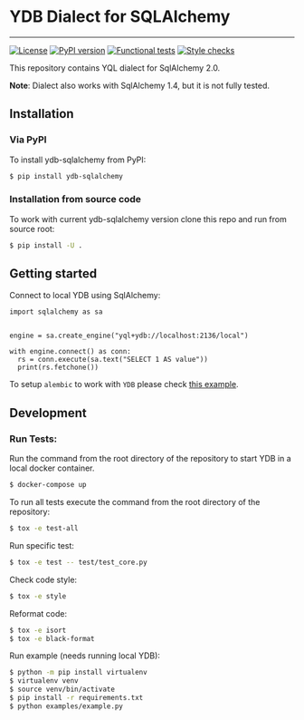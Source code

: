 # YDB Dialect for SQLAlchemy
---
[![License](https://img.shields.io/badge/License-Apache%202.0-blue.svg)](https://github.com/ydb-platform/ydb-sqlalchemy/blob/main/LICENSE)
[![PyPI version](https://badge.fury.io/py/ydb-sqlalchemy.svg)](https://badge.fury.io/py/ydb-sqlalchemy)
[![Functional tests](https://github.com/ydb-platform/ydb-sqlalchemy/actions/workflows/tests.yml/badge.svg)](https://github.com/ydb-platform/ydb-sqlalchemy/actions/workflows/tests.yml)
[![Style checks](https://github.com/ydb-platform/ydb-sqlalchemy/actions/workflows/style.yml/badge.svg)](https://github.com/ydb-platform/ydb-sqlalchemy/actions/workflows/style.yml)

This repository contains YQL dialect for SqlAlchemy 2.0.

**Note**: Dialect also works with SqlAlchemy 1.4, but it is not fully tested.


## Installation

### Via PyPI
To install ydb-sqlalchemy from PyPI:

```bash
$ pip install ydb-sqlalchemy
```

### Installation from source code
To work with current ydb-sqlalchemy version clone this repo and run from source root:

```bash
$ pip install -U .
```

## Getting started

Connect to local YDB using SqlAlchemy:

```python3
import sqlalchemy as sa


engine = sa.create_engine("yql+ydb://localhost:2136/local")

with engine.connect() as conn:
  rs = conn.execute(sa.text("SELECT 1 AS value"))
  print(rs.fetchone())

```

To setup `alembic` to work with `YDB` please check [this example](https://github.com/ydb-platform/ydb-sqlalchemy/tree/main/examples/alembic).

## Development

### Run Tests:

Run the command from the root directory of the repository to start YDB in a local docker container.
```bash
$ docker-compose up
```

To run all tests execute the command from the root directory of the repository:
```bash
$ tox -e test-all
```

Run specific test:
```bash
$ tox -e test -- test/test_core.py
```

Check code style:
```bash
$ tox -e style
```

Reformat code:
```bash
$ tox -e isort
$ tox -e black-format
```

Run example (needs running local YDB):
```bash
$ python -m pip install virtualenv
$ virtualenv venv
$ source venv/bin/activate
$ pip install -r requirements.txt
$ python examples/example.py
```
